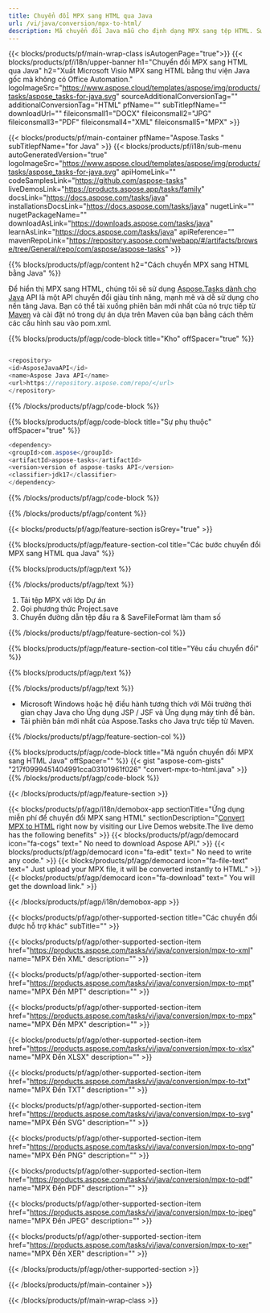```yaml
---
title: Chuyển đổi MPX sang HTML qua Java 
url: /vi/java/conversion/mpx-to-html/ 
description: Mã chuyển đổi Java mẫu cho định dạng MPX sang tệp HTML. Sử dụng mã ví dụ này để chuyển đổi MPX sang HTML trong bất kỳ ứng dụng dựa trên Web hoặc Máy tính Java nào.
---
```


{{< blocks/products/pf/main-wrap-class isAutogenPage="true">}}
{{< blocks/products/pf/i18n/upper-banner h1="Chuyển đổi MPX sang HTML qua Java" h2="Xuất Microsoft Visio MPX sang HTML bằng thư viện Java gốc mà không có Office Automation." logoImageSrc="https://www.aspose.cloud/templates/aspose/img/products/tasks/aspose_tasks-for-java.svg" sourceAdditionalConversionTag="" additionalConversionTag="HTML" pfName="" subTitlepfName="" downloadUrl="" fileiconsmall1="DOCX" fileiconsmall2="JPG" fileiconsmall3="PDF" fileiconsmall4="XML" fileiconsmall5="MPX" >}}

{{< blocks/products/pf/main-container pfName="Aspose.Tasks " subTitlepfName="for Java" >}}
{{< blocks/products/pf/i18n/sub-menu autoGeneratedVersion="true" logoImageSrc="https://www.aspose.cloud/templates/aspose/img/products/tasks/aspose_tasks-for-java.svg" apiHomeLink="" codeSamplesLink="https://github.com/aspose-tasks" liveDemosLink="https://products.aspose.app/tasks/family" docsLink="https://docs.aspose.com/tasks/java" installationsDocsLink="https://docs.aspose.com/tasks/java" nugetLink="" nugetPackageName="" downloadAsLink="https://downloads.aspose.com/tasks/java" learnAsLink="https://docs.aspose.com/tasks/java" apiReference="" mavenRepoLink="https://repository.aspose.com/webapp/#/artifacts/browse/tree/General/repo/com/aspose/aspose-tasks" >}}

{{% blocks/products/pf/agp/content h2="Cách chuyển MPX sang HTML bằng Java" %}}

Để hiển thị MPX sang HTML, chúng tôi sẽ sử dụng
 [Aspose.Tasks dành cho Java](https://products.aspose.com/tasks/java)
 API là một API chuyển đổi giàu tính năng, mạnh mẽ và dễ sử dụng cho nền tảng Java. Bạn có thể tải xuống phiên bản mới nhất của nó trực tiếp từ
 [Maven](https://repository.aspose.com/webapp/#/artifacts/browse/tree/General/repo/com/aspose/aspose-tasks)
 và cài đặt nó trong dự án dựa trên Maven của bạn bằng cách thêm các cấu hình sau vào pom.xml.

{{% blocks/products/pf/agp/code-block title="Kho" offSpacer="true" %}}

```cs

<repository>
<id>AsposeJavaAPI</id>
<name>Aspose Java API</name>
<url>https://repository.aspose.com/repo/</url>
</repository>

```

{{% /blocks/products/pf/agp/code-block %}}

{{% blocks/products/pf/agp/code-block title="Sự phụ thuộc" offSpacer="true" %}}

```cs
<dependency>
<groupId>com.aspose</groupId>
<artifactId>aspose-tasks</artifactId>
<version>version of aspose-tasks API</version>
<classifier>jdk17</classifier>
</dependency>

```

{{% /blocks/products/pf/agp/code-block %}}

{{% /blocks/products/pf/agp/content %}}

{{< blocks/products/pf/agp/feature-section isGrey="true" >}}

{{% blocks/products/pf/agp/feature-section-col title="Các bước chuyển đổi MPX sang HTML qua Java" %}}

{{% blocks/products/pf/agp/text %}}

{{% /blocks/products/pf/agp/text %}}

1. Tải tệp MPX với lớp Dự án
1. Gọi phương thức Project.save
1. Chuyển đường dẫn tệp đầu ra & SaveFileFormat làm tham số

{{% /blocks/products/pf/agp/feature-section-col %}}

{{% blocks/products/pf/agp/feature-section-col title="Yêu cầu chuyển đổi" %}}

{{% blocks/products/pf/agp/text %}}

{{% /blocks/products/pf/agp/text %}}

- Microsoft Windows hoặc hệ điều hành tương thích với Môi trường thời gian chạy Java cho Ứng dụng JSP / JSF và Ứng dụng máy tính để bàn.
- Tải phiên bản mới nhất của Aspose.Tasks cho Java trực tiếp từ Maven.

{{% /blocks/products/pf/agp/feature-section-col %}}

{{% blocks/products/pf/agp/code-block title="Mã nguồn chuyển đổi MPX sang HTML Java" offSpacer="" %}}
{{< gist "aspose-com-gists" "217f0999451404991cca03101961f026" "convert-mpx-to-html.java" >}}
{{% /blocks/products/pf/agp/code-block %}}

{{< /blocks/products/pf/agp/feature-section >}}

<!-- aboutfile Starts -->

{{< blocks/products/pf/agp/i18n/demobox-app sectionTitle="Ứng dụng miễn phí để chuyển đổi MPX sang HTML" sectionDescription="[Convert MPX to HTML](https://products.aspose.app/tasks/conversion/mpx-to-html) right now by visiting our Live Demos website.The live demo has the following benefits" >}}
        {{< blocks/products/pf/agp/democard icon="fa-cogs" text=" No need to download Aspose API." >}}
        {{< blocks/products/pf/agp/democard icon="fa-edit" text=" No need to write any code." >}}
        {{< blocks/products/pf/agp/democard icon="fa-file-text" text=" Just upload your MPX file, it will be converted instantly to HTML." >}}
        {{< blocks/products/pf/agp/democard icon="fa-download" text=" You will get the download link." >}}

{{< /blocks/products/pf/agp/i18n/demobox-app >}}

<!-- aboutfile Ends -->

{{< blocks/products/pf/agp/other-supported-section title="Các chuyển đổi được hỗ trợ khác" subTitle="" >}}

{{< blocks/products/pf/agp/other-supported-section-item href="https://products.aspose.com/tasks/vi/java/conversion/mpx-to-xml" name="MPX Đến XML" description="" >}}

{{< blocks/products/pf/agp/other-supported-section-item href="https://products.aspose.com/tasks/vi/java/conversion/mpx-to-mpt" name="MPX Đến MPT" description="" >}}

{{< blocks/products/pf/agp/other-supported-section-item href="https://products.aspose.com/tasks/vi/java/conversion/mpx-to-mpx" name="MPX Đến MPX" description="" >}}

{{< blocks/products/pf/agp/other-supported-section-item href="https://products.aspose.com/tasks/vi/java/conversion/mpx-to-xlsx" name="MPX Đến XLSX" description="" >}}

{{< blocks/products/pf/agp/other-supported-section-item href="https://products.aspose.com/tasks/vi/java/conversion/mpx-to-txt" name="MPX Đến TXT" description="" >}}

{{< blocks/products/pf/agp/other-supported-section-item href="https://products.aspose.com/tasks/vi/java/conversion/mpx-to-svg" name="MPX Đến SVG" description="" >}}

{{< blocks/products/pf/agp/other-supported-section-item href="https://products.aspose.com/tasks/vi/java/conversion/mpx-to-png" name="MPX Đến PNG" description="" >}}

{{< blocks/products/pf/agp/other-supported-section-item href="https://products.aspose.com/tasks/vi/java/conversion/mpx-to-pdf" name="MPX Đến PDF" description="" >}}

{{< blocks/products/pf/agp/other-supported-section-item href="https://products.aspose.com/tasks/vi/java/conversion/mpx-to-jpeg" name="MPX Đến JPEG" description="" >}}

{{< blocks/products/pf/agp/other-supported-section-item href="https://products.aspose.com/tasks/vi/java/conversion/mpx-to-xer" name="MPX Đến XER" description="" >}}



{{< /blocks/products/pf/agp/other-supported-section >}}

{{< /blocks/products/pf/main-container >}}
    
{{< /blocks/products/pf/main-wrap-class >}}